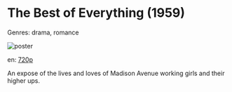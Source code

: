 # The Best of Everything (1959)

Genres: drama, romance

![poster](http://image.tmdb.org/t/p/w500/vA0m8vSqDgX6dQBLkggG9dCqQdp.jpg)

en:
  [720p](magnet:?xt=urn:btih:5ec4cbe30d3881e43e7d541a166c343021387fa7&dn=The+Best+of+Everything+(1959)&tr=udp%3A%2F%2Ftracker.yify-torrents.com%2Fannounce&tr=udp%3A%2F%2Fopen.demonii.com%3A1337&tr=udp%3A%2F%2Fexodus.desync.com%3A6969&tr=udp%3A%2F%2Ftracker.istole.it%3A80&tr=udp%3A%2F%2Ftracker.publicbt.com%3A80&tr=udp%3A%2F%2Ftracker.openbittorrent.com%3A80&tr=udp%3A%2F%2Ftracker.leechers-paradise.org%3A6969&tr=udp%3A%2F%2F9.rarbg.com%3A2710&tr=udp%3A%2F%2Fp4p.arenabg.ch%3A1337&tr=udp%3A%2F%2Fp4p.arenabg.com%3A1337&tr=udp%3A%2F%2Ftracker.coppersurfer.tk%3A6969)
  


An expose of the lives and loves of Madison Avenue working girls and their higher ups.